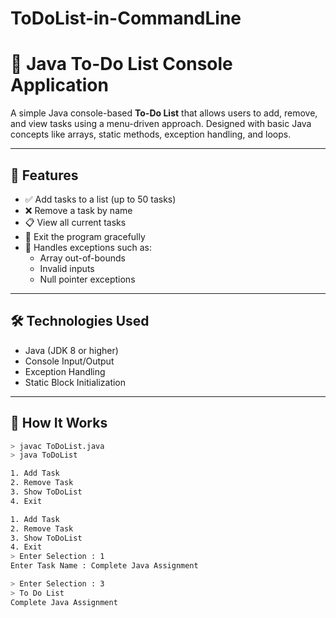 # ToDoList-in-CommandLine
# 📝 Java To-Do List Console Application

A simple Java console-based **To-Do List** that allows users to add, remove, and view tasks using a menu-driven approach. Designed with basic Java concepts like arrays, static methods, exception handling, and loops.

---

## 📌 Features

- ✅ Add tasks to a list (up to 50 tasks)
- ❌ Remove a task by name
- 📋 View all current tasks
- 🚪 Exit the program gracefully
- 🔐 Handles exceptions such as:
  - Array out-of-bounds
  - Invalid inputs
  - Null pointer exceptions

---

## 🛠 Technologies Used

- Java (JDK 8 or higher)
- Console Input/Output
- Exception Handling
- Static Block Initialization

---

## 🧪 How It Works

```bash
> javac ToDoList.java
> java ToDoList

1. Add Task
2. Remove Task
3. Show ToDoList
4. Exit

1. Add Task
2. Remove Task
3. Show ToDoList
4. Exit
> Enter Selection : 1
Enter Task Name : Complete Java Assignment

> Enter Selection : 3
> To Do List
Complete Java Assignment

